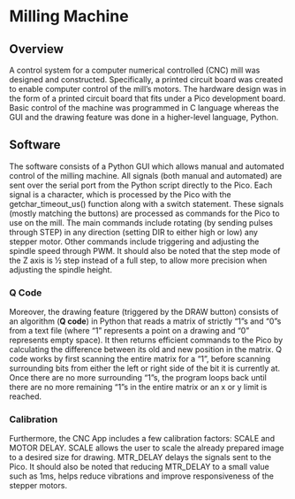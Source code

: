 # Milling Machine

## Overview
A control system for a computer numerical controlled (CNC) mill was designed and constructed.
Specifically, a printed circuit board was created to enable computer control of the mill’s motors. The
hardware design was in the form of a printed circuit board that fits under a Pico development board.
Basic control of the machine was programmed in C language whereas the GUI and the
drawing feature was done in a higher-level language, Python.

## Software
The software consists of a Python GUI
which allows manual and automated control of the
milling machine. All signals (both manual and
automated) are sent over the serial port from the Python
script directly to the Pico. Each signal is a character,
which is processed by the Pico with the
getchar_timeout_us() function along with a switch
statement. These signals (mostly matching the buttons)
are processed as commands for the Pico to use on the
mill. The main commands include rotating (by sending
pulses through STEP) in any direction (setting DIR to
either high or low) any stepper motor. Other commands
include triggering and adjusting the spindle speed
through PWM. It should also be noted that the step mode
of the Z axis is ½ step instead of a full step, to allow more
precision when adjusting the spindle height.

### Q Code
Moreover, the drawing feature (triggered by the DRAW button) consists of an algorithm (**Q code**) in
Python that reads a matrix of strictly “1”s and “0”s from a text file (where “1” represents a point on
a drawing and “0” represents empty space). It then returns efficient commands to the Pico by
calculating the difference between its old and new position in the matrix. Q code works by first
scanning the entire matrix for a “1”, before scanning surrounding bits from either the left or right
side of the bit it is currently at. Once there are no more surrounding “1”s, the program loops back
until there are no more remaining “1”s in the entire matrix or an x or y limit is reached.

### Calibration
Furthermore, the CNC App includes a few calibration factors: SCALE and MOTOR DELAY. SCALE
allows the user to scale the already prepared image to a desired size for drawing. MTR_DELAY
delays the signals sent to the Pico. It should also be noted that reducing MTR_DELAY to a small value
such as 1ms, helps reduce vibrations and improve responsiveness of the stepper motors.
